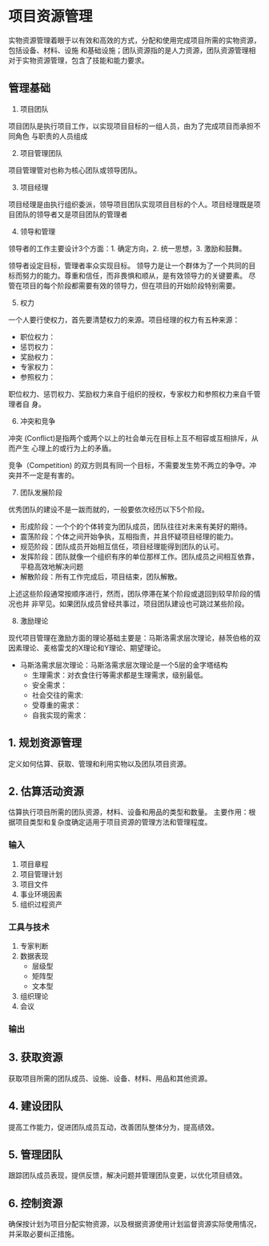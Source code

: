 # 项目资源管理
实物资源管理着眼于以有效和高效的方式，分配和使用完成项目所需的实物资源，包括设备、材料、设施
和基础设施；团队资源指的是人力资源，团队资源管理相对于实物资源管理，包含了技能和能力要求。

## 管理基础

1. 项目团队

项目团队是执行项目工作，以实现项目目标的一组人员，由为了完成项目而承担不同角色
与职责的人员组成

2. 项目管理团队

项目管理管对也称为核心团队或领导团队。

3. 项目经理

项目经理是由执行组织委派，领导项目团队实现项目目标的个人。项目经理既是项目团队的领导者又是项目团队的管理者

4. 领导和管理

领导者的工作主要设计3个方面：1. 确定方向，2. 统一思想，3. 激励和鼓舞。

领导者设定目标，管理者率众实现目标。
领导力是让一个群体为了一个共同的目标而努力的能力。尊重和信任，而非畏惧和顺从，是有效领导力的关键要素。
尽管在项目的每个阶段都需要有效的领导力，但在项目的开始阶段特别需要。

5. 权力

一个人要行使权力，首先要清楚权力的来源。项目经理的权力有五种来源：
- 职位权力：
- 惩罚权力：
- 奖励权力：
- 专家权力：
- 参照权力：

职位权力、惩罚权力、奖励权力来自于组织的授权，专家权力和参照权力来自千管理者自
身。

6. 冲突和竞争

冲突 (Conflict)是指两个或两个以上的社会单元在目标上互不相容或互相排斥，从而产生
心理上的或行为上的矛盾。

竞争（Competition) 的双方则具有同一个目标，不需要发生势不两立的争夺。冲突并不一定是有害的。

7. 团队发展阶段

优秀团队的建设不是一跋而就的，一般要依次经历以下5个阶段。
- 形成阶段：一个个的个体转变为团队成员，团队往往对未来有美好的期待。
- 震荡阶段：个体之间开始争执，互相指责，并且怀疑项目经理的能力。
- 规范阶段：团队成员开始相互信任，项目经理能得到团队的认可。
- 发挥阶段：团队就像一个组织有序的单位那样工作。团队成员之间相互依靠，平稳高效地解决问题
- 解散阶段：所有工作完成后，项目结束，团队解散。

上述这些阶段通常按顺序进行，然而，团队停滞在某个阶段或退回到较早阶段的情况也并
非罕见。如果团队成员曾经共事过，项目团队建设也可跳过某些阶段。

8. 激励理论

现代项目管理在激励方面的理论基础主要是：马斯洛需求层次理论，赫茨伯格的双因素理论、麦格雷戈的X理论和Y理论、期望理论。

- 马斯洛需求层次理论：马斯洛需求层次理论是一个5层的金字塔结构
    - 生理需求：对衣食住行等需求都是生理需求，级别最低。
    - 安全需求：
    - 社会交往的需求:
    - 受尊重的需求：
    - 自我实现的需求：

## 1. 规划资源管理
定义如何估算、获取、管理和利用实物以及团队项目资源。

## 2. 估算活动资源
估算执行项目所需的团队资源，材料、设备和用品的类型和数量。
主要作用：根据项目类型和复杂度确定适用于项目资源的管理方法和管理程度。

### 输入
1. 项目章程
2. 项目管理计划
3. 项目文件
4. 事业环境因素
5. 组织过程资产

### 工具与技术

1. 专家判断
2. 数据表现
    - 层级型
    - 矩阵型
    - 文本型
3. 组织理论
4. 会议
### 输出

## 3. 获取资源
获取项目所需的团队成员、设施、设备、材料、用品和其他资源。

## 4. 建设团队
提高工作能力，促进团队成员互动，改善团队整体分为，提高绩效。

## 5. 管理团队
跟踪团队成员表现，提供反馈，解决问题并管理团队变更，以优化项目绩效。

## 6. 控制资源
确保按计划为项目分配实物资源，以及根据资源使用计划监督资源实际使用情况，并采取必要纠正措施。
